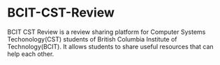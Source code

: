 # BCIT-CST-Review

BCIT CST Review is a review sharing platform for Computer Systems Techonology(CST) students of British Columbia Institute of Technology(BCIT). It allows students to share useful resources that can help each other.

